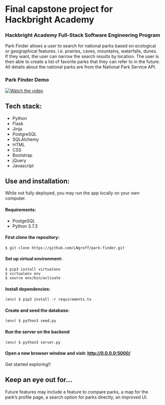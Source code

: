 # Final capstone project for Hackbright Academy


### Hackbright Academy Full-Stack Software Engineering Program

Park Finder allows a user to search for national parks based on ecological or geographical features. i.e. prairies, caves, mountains, waterfalls, dunes. If they want, the user can narrow the search results by location. The user is then able to create a list of favorite parks that they can refer to in the future. All details about the national parks are from the National Park Service API.

### Park Finder Demo

  [![Watch the video](https://img.youtube.com/vi/E2CyVqj0n9U/maxresdefault.jpg)](https://www.youtube.com/watch?v=E2CyVqj0n9U)


## Tech stack:
  * Python 
  * Flask
  * Jinja
  * PostgreSQL
  * SQLAlchemy
  * HTML
  * CSS
  * Bootstrap
  * jQuery
  * Javascript

## Use and installation:
  While not fully deployed, you may run the app locally on your own computer.

#### Requirements:
  * PostgeSQL
  * Python 3.7.3


#### First clone the repository:
  ```$ git clone https://github.com/LNgroff/park-finder.git```

#### Set up virtual environment:
  ```
  $ pip3 install virtualenv 
  $ virtualenv env 
  $ source env/bin/activate
  ```

#### Install dependencies:
  ```(env) $ pip3 install -r requirements.tx```

#### Create and seed the database: 
  ```(env) $ python3 seed.py```

#### Run the server on the backend
  ```(env) $ python3 server.py```

#### Open a new browser window and visit: http://0.0.0.0:5000/

Get started exploring!!


## Keep an eye out for...
Future features may include a feature to compare parks, a map for the park’s profile page, a search option for parks directly, an improved UI. 

